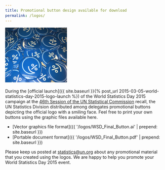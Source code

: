 ```yaml
---
title: Promotional button design available for download
permalink: /logos/
---
```

<img src="/images/wsd2015_buttons2.jpg" alt="World Statistics Day buttons" style="width:200px"><br><br>During the [official launch]({{ site.baseurl }}{% post_url 2015-03-05-world-statistics-day-2015-logo-launch %}) of the World Statistics Day 2015 campaign at the [46th Session of the UN Statistical Commission](http://unstats.un.org/unsd/statcom/commission_46th_session.htm) recall, the UN Statistics Division distributed among delegates promotional buttons depicting the official logo with a smiling face.  Feel free to print your own buttons using the graphic files available here.

-  [Vector graphics file format]({{ '/logos/WSD_Final_Button.ai' | prepend: site.baseurl }})
-  [Portable document format]({{ '/logos/WSD_Final_Button.pdf' | prepend: site.baseurl }})

Please keep us posted at <statistics@un.org> about any promotional material that you created using the logos. We are happy to help you promote your World Statistics Day 2015 event.
